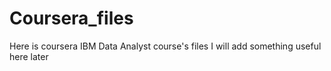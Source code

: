 # Coursera_files
Here is coursera IBM Data Analyst course's files
I will add something useful here later
